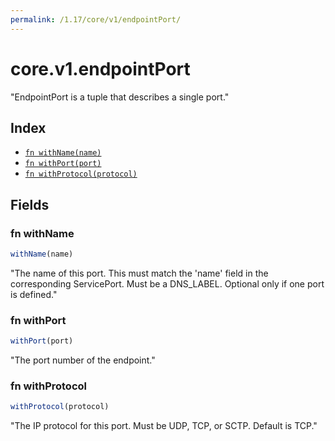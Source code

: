 ```yaml
---
permalink: /1.17/core/v1/endpointPort/
---
```


# core.v1.endpointPort

"EndpointPort is a tuple that describes a single port."

## Index

* [`fn withName(name)`](#fn-withname)
* [`fn withPort(port)`](#fn-withport)
* [`fn withProtocol(protocol)`](#fn-withprotocol)

## Fields

### fn withName

```ts
withName(name)
```

"The name of this port.  This must match the 'name' field in the corresponding ServicePort. Must be a DNS_LABEL. Optional only if one port is defined."

### fn withPort

```ts
withPort(port)
```

"The port number of the endpoint."

### fn withProtocol

```ts
withProtocol(protocol)
```

"The IP protocol for this port. Must be UDP, TCP, or SCTP. Default is TCP."
